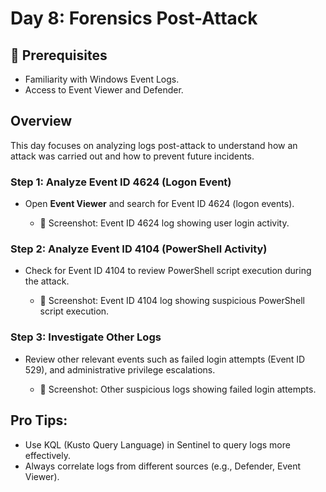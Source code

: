 # Day 8: Forensics Post-Attack

## 🧰 Prerequisites
- Familiarity with Windows Event Logs.
- Access to Event Viewer and Defender.

## Overview
This day focuses on analyzing logs post-attack to understand how an attack was carried out and how to prevent future incidents.

### **Step 1: Analyze Event ID 4624 (Logon Event)**
- Open **Event Viewer** and search for Event ID 4624 (logon events).
  
    - 📸 Screenshot: Event ID 4624 log showing user login activity.

### **Step 2: Analyze Event ID 4104 (PowerShell Activity)**
- Check for Event ID 4104 to review PowerShell script execution during the attack.
  
    - 📸 Screenshot: Event ID 4104 log showing suspicious PowerShell script execution.

### **Step 3: Investigate Other Logs**
- Review other relevant events such as failed login attempts (Event ID 529), and administrative privilege escalations.
  
    - 📸 Screenshot: Other suspicious logs showing failed login attempts.

## Pro Tips:
- Use KQL (Kusto Query Language) in Sentinel to query logs more effectively.
- Always correlate logs from different sources (e.g., Defender, Event Viewer).


